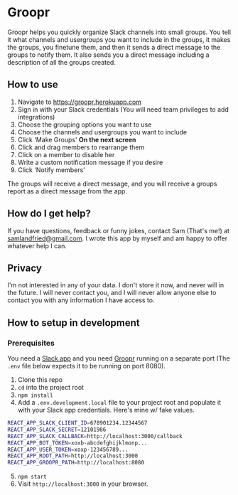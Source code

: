 # Groopr

Groopr helps you quickly organize Slack channels into small groups. You tell it what channels and usergroups you want to include in the groups, it makes the groups, you finetune them, and then it sends a direct message to the groups to notify them. It also sends you a direct message including a description of all the groups created. 

## How to use

1. Navigate to https://groopr.herokuapp.com
2. Sign in with your Slack credentials (You will need team privileges to add integrations)
3. Choose the grouping options you want to use
4. Choose the channels and usergroups you want to include
5. Click 'Make Groups'
**On the next screen**
1. Click and drag members to rearrange them
2. Click on a member to disable her
3. Write a custom notification message if you desire
4. Click 'Notify members'

The groups will receive a direct message, and you will receive a groups report as a direct message from the app. 

## How do I get help?

If you have questions, feedback or funny jokes, contact Sam (That's me!) at samlandfried@gmail.com. I wrote this app by myself and am happy to offer whatever help I can.

## Privacy

I'm not interested in any of your data. I don't store it now, and never will in the future. I will never contact you, and I will never allow anyone else to contact you with any information I have access to.

## How to setup in development

### Prerequisites
You need a [Slack app](https://api.slack.com/slack-apps) and you need [Groopr](https://github.com/samlandfried/groopr-rails) running on a separate port (The `.env` file below expects it to be running on port 8080).

1. Clone this repo
2. `cd` into the project root
3. `npm install`
4. Add a `.env.development.local` file to your project root and populate it with your Slack app credentials. Here's mine w/ fake values.

```bash
REACT_APP_SLACK_CLIENT_ID=678901234.12344567
REACT_APP_SLACK_SECRET=12101986
REACT_APP_SLACK_CALLBACK=http://localhost:3000/callback
REACT_APP_BOT_TOKEN=xoxb-abcdefghijklmonp...
REACT_APP_USER_TOKEN=xoxp-123456789...
REACT_APP_ROOT_PATH=http://localhost:3000
REACT_APP_GROOPR_PATH=http://localhost:8080
```

5. `npm start`
6. Visit `http://localhost:3000` in your browser.
